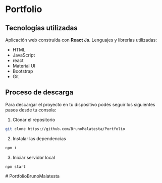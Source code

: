 # Portfolio

## Tecnologías utilizadas

Aplicación web construída con **React Js**. Lenguajes y librerías utilizadas:

* HTML
* JavaScript
* react
* Material UI
* Bootstrap
* Git


## Proceso de descarga

Para descargar el proyecto en tu dispositivo podés seguir los siguientes pasos desde tu consola:

1) Clonar el repositorio
```bash
git clone https://github.com/BrunoMalatesta/Portfolio
```

2) Instalar las dependencias
```bash
npm i
```

3) Iniciar servidor local
```bash
npm start
```
#   P o r t f o l i o B r u n o M a l a t e s t a  
 
